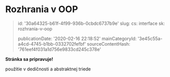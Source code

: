 Rozhrania v OOP
===============

> id: '30a64325-b61f-4f99-936b-0cbdc6737b9e'
> slug:
> 	cs: interface
> 	sk: rozhrania-v-oop
> 
> publicationDate: '2020-02-16 22:18:52'
> mainCategoryId: '3e45c55a-a4cd-4745-b1bb-0332702fefbf'
> sourceContentHash: '761eef4f031a1d756e9833cd245c378e'

**Stránka sa pripravuje!**

použitie v dedičnosti a abstraktnej triede
